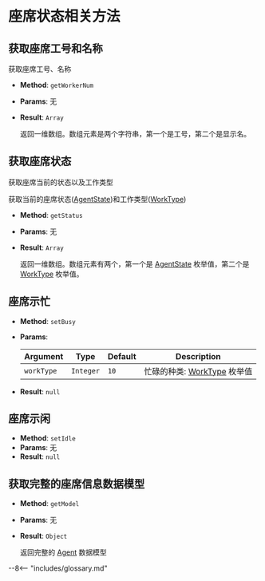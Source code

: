 # 座席状态相关方法

## 获取座席工号和名称

获取座席工号、名称

-   **Method**: `getWorkerNum`

-   **Params**: 无

-   **Result**: `Array`

    返回一维数组。数组元素是两个字符串，第一个是工号，第二个是显示名。

## 获取座席状态

获取座席当前的状态以及工作类型

获取当前的座席状态([AgentState][])和工作类型([WorkType][])

-   **Method**: `getStatus`

-   **Params**: 无

-   **Result**: `Array`

    返回一维数组。数组元素有两个，第一个是 [AgentState][] 枚举值，第二个是 [WorkType][] 枚举值。

## 座席示忙

-   **Method**: `setBusy`

-   **Params**:

    | Argument   | Type      | Default | Description                     |
    | ---------- | --------- | ------- | ------------------------------- |
    | `workType` | `Integer` | `10`    | 忙碌的种类: [WorkType][] 枚举值 |

-   **Result**: `null`

## 座席示闲

-   **Method**: `setIdle`
-   **Params**: 无
-   **Result**: `null`

## 获取完整的座席信息数据模型

-   **Method**: `getModel`

-   **Params**: 无

-   **Result**: `Object`

    返回完整的 [Agent][] 数据模型

[agent]: ../types/agent.md
[agentstate]: ../types/enums.md#座席状态
[worktype]: ../types/enums.md#座席工作类型

--8<-- "includes/glossary.md"
